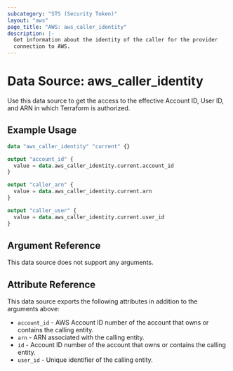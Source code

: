 ```yaml
---
subcategory: "STS (Security Token)"
layout: "aws"
page_title: "AWS: aws_caller_identity"
description: |-
  Get information about the identity of the caller for the provider
  connection to AWS.
---
```


# Data Source: aws_caller_identity

Use this data source to get the access to the effective Account ID, User ID, and ARN in
which Terraform is authorized.

## Example Usage

```terraform
data "aws_caller_identity" "current" {}

output "account_id" {
  value = data.aws_caller_identity.current.account_id
}

output "caller_arn" {
  value = data.aws_caller_identity.current.arn
}

output "caller_user" {
  value = data.aws_caller_identity.current.user_id
}
```

## Argument Reference

This data source does not support any arguments.

## Attribute Reference

This data source exports the following attributes in addition to the arguments above:

* `account_id` - AWS Account ID number of the account that owns or contains the calling entity.
* `arn` - ARN associated with the calling entity.
* `id` - Account ID number of the account that owns or contains the calling entity.
* `user_id` - Unique identifier of the calling entity.
